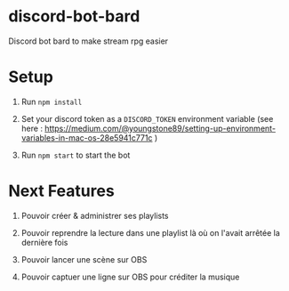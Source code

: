 # discord-bot-bard
Discord bot bard to make stream rpg easier


# Setup

1. Run `npm install`

2. Set your discord token as a `DISCORD_TOKEN` environment variable (see here : https://medium.com/@youngstone89/setting-up-environment-variables-in-mac-os-28e5941c771c )

3. Run `npm start` to start the bot

# Next Features

1. Pouvoir créer & administrer ses playlists

2. Pouvoir reprendre la lecture dans une playlist là où on l'avait arrêtée la dernière fois

2. Pouvoir lancer une scène sur OBS

3. Pouvoir captuer une ligne sur OBS pour créditer la musique 